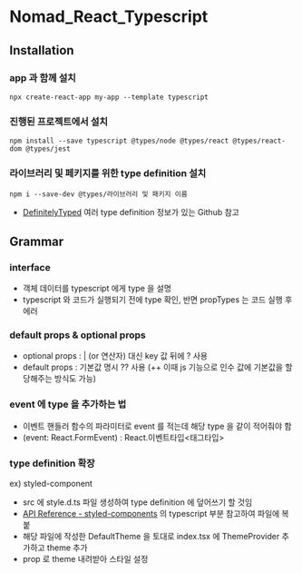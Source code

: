 # Nomad_React_Typescript

## Installation

### app 과 함께 설치

```
npx create-react-app my-app --template typescript
```

### 진행된 프로젝트에서 설치

```
npm install --save typescript @types/node @types/react @types/react-dom @types/jest
```

### 라이브러리 및 페키지를 위한 type definition 설치

```
npm i --save-dev @types/라이브러리 및 패키지 이름
```

- [DefinitelyTyped](https://github.com/DefinitelyTyped/DefinitelyTyped) 여러 type definition 정보가 있는 Github 참고

## Grammar

### interface

- 객체 데이터를 typescript 에게 type 을 설명
- typescript 와 코드가 실행되기 전에 type 확인, 반면 propTypes 는 코드 실행 후 에러

### default props & optional props

- optional props : | (or 연산자) 대신 key 값 뒤에 ? 사용
- default props : 기본값 명시 ?? 사용 (++ 이때 js 기능으로 인수 값에 기본값을 할당해주는 방식도 가능)

### event 에 type 을 추가하는 법

- 이벤트 핸들러 함수의 파라미터로 event 를 적는데 해당 type 을 같이 적어줘야 함
- (event: React.FormEvent<HTMLFormElement>) : React.이벤트타입<태그타입>

### type definition 확장

ex) styled-component

- src 에 style.d.ts 파일 생성하여 type definition 에 덮어쓰기 할 것임
- [API Reference - styled-components](https://styled-components.com/docs/api) 의 typescript 부분 참고하여 파일에 복붙
- 해당 파일에 작성한 DefaultTheme 을 토대로 index.tsx 에 ThemeProvider 추가하고 theme 추가
- prop 로 theme 내려받아 스타일 설정

